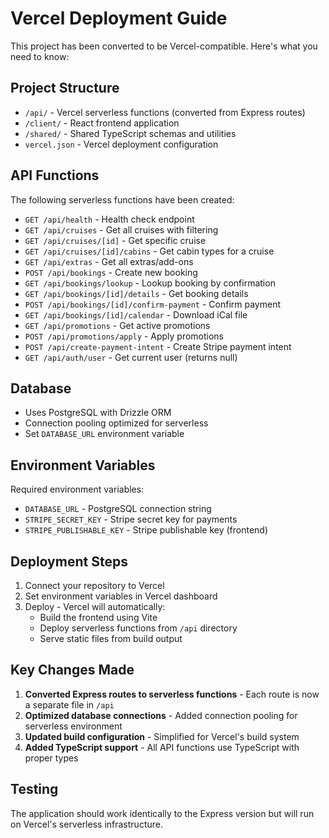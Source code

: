 # Vercel Deployment Guide

This project has been converted to be Vercel-compatible. Here's what you need to know:

## Project Structure

- `/api/` - Vercel serverless functions (converted from Express routes)
- `/client/` - React frontend application
- `/shared/` - Shared TypeScript schemas and utilities
- `vercel.json` - Vercel deployment configuration

## API Functions

The following serverless functions have been created:

- `GET /api/health` - Health check endpoint
- `GET /api/cruises` - Get all cruises with filtering
- `GET /api/cruises/[id]` - Get specific cruise
- `GET /api/cruises/[id]/cabins` - Get cabin types for a cruise
- `GET /api/extras` - Get all extras/add-ons
- `POST /api/bookings` - Create new booking
- `GET /api/bookings/lookup` - Lookup booking by confirmation
- `GET /api/bookings/[id]/details` - Get booking details
- `POST /api/bookings/[id]/confirm-payment` - Confirm payment
- `GET /api/bookings/[id]/calendar` - Download iCal file
- `GET /api/promotions` - Get active promotions
- `POST /api/promotions/apply` - Apply promotions
- `POST /api/create-payment-intent` - Create Stripe payment intent
- `GET /api/auth/user` - Get current user (returns null)

## Database

- Uses PostgreSQL with Drizzle ORM
- Connection pooling optimized for serverless
- Set `DATABASE_URL` environment variable

## Environment Variables

Required environment variables:
- `DATABASE_URL` - PostgreSQL connection string
- `STRIPE_SECRET_KEY` - Stripe secret key for payments
- `STRIPE_PUBLISHABLE_KEY` - Stripe publishable key (frontend)

## Deployment Steps

1. Connect your repository to Vercel
2. Set environment variables in Vercel dashboard
3. Deploy - Vercel will automatically:
   - Build the frontend using Vite
   - Deploy serverless functions from `/api` directory
   - Serve static files from build output

## Key Changes Made

1. **Converted Express routes to serverless functions** - Each route is now a separate file in `/api`
2. **Optimized database connections** - Added connection pooling for serverless environment
3. **Updated build configuration** - Simplified for Vercel's build system
4. **Added TypeScript support** - All API functions use TypeScript with proper types

## Testing

The application should work identically to the Express version but will run on Vercel's serverless infrastructure.